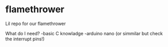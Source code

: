 # flamethrower

Lil repo for our flamethrower

What do I need?
-basic C knowladge
-arduino nano (or simmilar but check the interrupt pins!)
